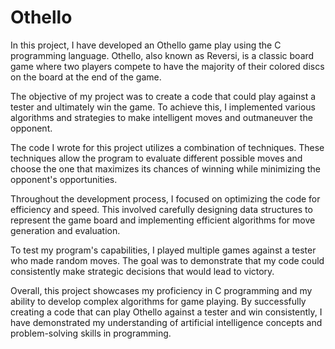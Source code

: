 # Othello

In this project, I have developed an Othello game play using the C programming language. Othello, also known as Reversi, is a classic board game where two players compete to have the majority of their colored discs on the board at the end of the game.

The objective of my project was to create a code that could play against a tester and ultimately win the game. To achieve this, I implemented various algorithms and strategies to make intelligent moves and outmaneuver the opponent.

The code I wrote for this project utilizes a combination of techniques. These techniques allow the program to evaluate different possible moves and choose the one that maximizes its chances of winning while minimizing the opponent's opportunities.

Throughout the development process, I focused on optimizing the code for efficiency and speed. This involved carefully designing data structures to represent the game board and implementing efficient algorithms for move generation and evaluation.

To test my program's capabilities, I played multiple games against a tester who made random moves. The goal was to demonstrate that my code could consistently make strategic decisions that would lead to victory.

Overall, this project showcases my proficiency in C programming and my ability to develop complex algorithms for game playing. By successfully creating a code that can play Othello against a tester and win consistently, I have demonstrated my understanding of artificial intelligence concepts and problem-solving skills in programming.
